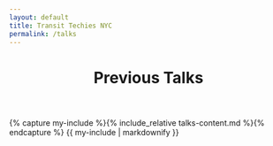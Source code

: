 ```yaml
---
layout: default
title: Transit Techies NYC
permalink: /talks
---
```


<header>
  <h1 class="mb1 px3 pt2 section-title">Previous Talks</h1>
  <amp-youtube data-videoid="Roc-U1eG5ow" layout="responsive" width="480" height="270"></amp-youtube>
</header>

<section id="past-talks">
  {% capture my-include %}{% include_relative talks-content.md %}{% endcapture %} {{ my-include | markdownify }}
</section>